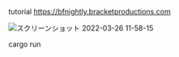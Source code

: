 tutorial https://bfnightly.bracketproductions.com

![スクリーンショット 2022-03-26 11-58-15](https://user-images.githubusercontent.com/11595790/160222341-af82b4c9-89c0-48ff-858e-5ea09b123dbf.png)

cargo run
